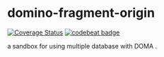 # domino-fragment-origin
[![Coverage Status](https://coveralls.io/repos/github/furplag/domino-fragment-origin/badge.svg?branch=master)](https://coveralls.io/github/furplag/domino-fragment-origin?branch=master)
[![codebeat badge](https://codebeat.co/badges/65421923-cdc3-4343-8bcc-e8692d76e9e1)](https://codebeat.co/projects/github-com-furplag-domino-fragment-origin-master)

a sandbox for using multiple database with DOMA .
